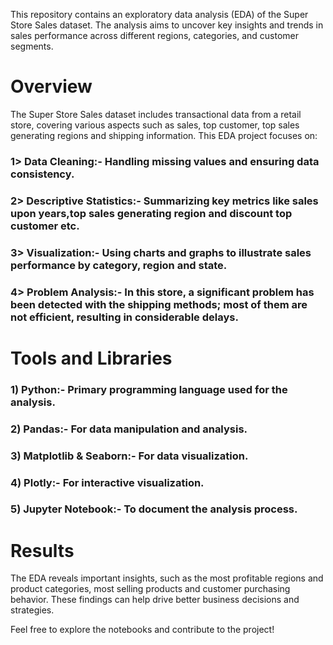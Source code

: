 This repository contains an exploratory data analysis (EDA) of the Super Store Sales dataset. The analysis aims to uncover key insights and trends in sales performance across different regions, categories, and customer segments.

# Overview
The Super Store Sales dataset includes transactional data from a retail store, covering various aspects such as sales, top customer, top sales generating regions and shipping information. This EDA project focuses on:

### 1> Data Cleaning:-                Handling missing values and ensuring data consistency.
### 2> Descriptive Statistics:-       Summarizing key metrics like sales upon years,top sales generating region and discount top customer etc.
### 3> Visualization:-                Using charts and graphs to illustrate sales performance by category, region and state.
### 4> Problem Analysis:-             In this store, a significant problem has been detected with the shipping methods; most of them are not efficient, resulting in considerable delays.


# Tools and Libraries

### 1)  Python:-                  Primary programming language used for the analysis.
### 2)  Pandas:-                  For data manipulation and analysis.
### 3)  Matplotlib & Seaborn:-    For data visualization.
### 4)  Plotly:-                  For interactive visualization.
### 5)  Jupyter Notebook:-        To document the analysis process.

# Results
The EDA reveals important insights, such as the most profitable regions and product categories, most selling products and customer purchasing behavior. These findings can help drive better business decisions and strategies.

Feel free to explore the notebooks and contribute to the project!

